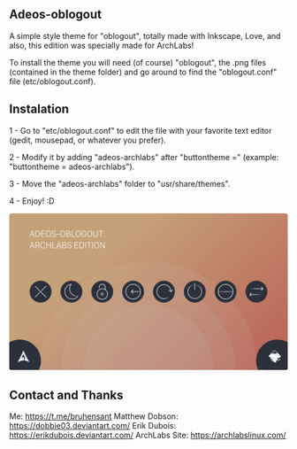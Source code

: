 
## Adeos-oblogout

A simple style theme for "oblogout", totally made with Inkscape, Love, and also, this edition was specially made for ArchLabs!

To install the theme you will need (of course) "oblogout", the .png files (contained in the theme folder) and go around to find the "oblogout.conf" file (etc/oblogout.conf).

## Instalation 

1 - Go to "etc/oblogout.conf" to edit the file with your favorite text editor (gedit, mousepad, or whatever you prefer).

2 - Modify it by adding "adeos-archlabs" after "buttontheme =" (example: "buttontheme = adeos-archlabs").

3 - Move the "adeos-archlabs" folder to "usr/share/themes".

4 - Enjoy! :D 

![My image](https://github.com/bruhensant/Adeos-ArchLabs/blob/master/Preview-ArchLabs.png)

## Contact and Thanks

Me: https://t.me/bruhensant
Matthew Dobson: https://dobbie03.deviantart.com/
Erik Dubois: https://erikdubois.deviantart.com/
ArchLabs Site: https://archlabslinux.com/
